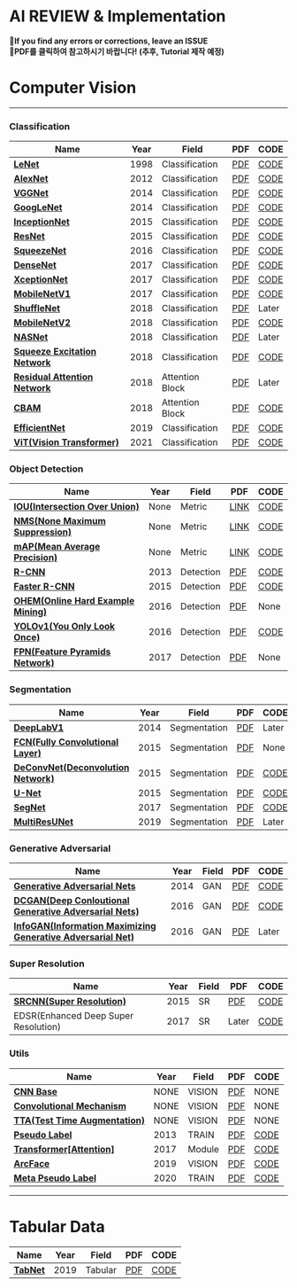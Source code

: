 # AI REVIEW & Implementation
**🌟If you find any errors or corrections, leave an ISSUE**<br>
**🌟PDF를 클릭하여 참고하시기 바랍니다! (추후, Tutorial 제작 예정)**
# Computer Vision
<hr>

### Classification

|Name|Year|Field|PDF|CODE|
|---|---|---|---|---|
|**[LeNet](https://blog.naver.com/qkrdnjsrl0628/222809194992)**|1998|Classification|[PDF](https://github.com/kalelpark/AI_REVIEW/blob/main/Vision%20Classification/LeNet5/%5B%EB%85%BC%EB%AC%B8%EB%A6%AC%EB%B7%B0%5D%20LeNet5%20(1998).pdf)|[CODE](https://github.com/kalelpark/AI_REVIEW/blob/main/Vision%20Classification/LeNet5/code/lenet5)|
|**[AlexNet](https://blog.naver.com/qkrdnjsrl0628/222813177209)**|2012|Classification|[PDF](https://github.com/kalelpark/AI_REVIEW/blob/main/Vision%20Classification/AlexNet/%5B2012%5DAlexNet%20%5BClassification%5D.pdf)|[CODE](https://github.com/kalelpark/AI_REVIEW/blob/main/Vision%20Classification/AlexNet/AlexNet.py)|
|**[VGGNet](https://blog.naver.com/qkrdnjsrl0628/222813654254)**|2014|Classification|[PDF](https://github.com/kalelpark/AI_REVIEW/blob/main/Vision%20Classification/VGGNet/%5B%EB%85%BC%EB%AC%B8%EB%A6%AC%EB%B7%B0%5D%20VGGNet%20(2014).pdf)|[CODE](https://github.com/kalelpark/AI_REVIEW/blob/main/Vision%20Classification/VGGNet/code/vggnet.py)|
|**[GoogLeNet](https://blog.naver.com/qkrdnjsrl0628/222817390908)**|2014|Classification|[PDF](https://github.com/kalelpark/AI_REVIEW/blob/main/Vision%20Classification/GoogLeNet/%5B%EB%85%BC%EB%AC%B8%EB%A6%AC%EB%B7%B0%5DGoogLeNet%20%5B2014%5D.pdf)|[CODE](https://github.com/kalelpark/AI_REVIEW/blob/main/Vision%20Classification/GoogLeNet/code/GoogLeNet.py)|
|**[InceptionNet](https://blog.naver.com/qkrdnjsrl0628/222827718753)**|2015|Classification|[PDF](https://github.com/kalelpark/AI_REVIEW/blob/main/Vision%20Classification/InceptionNet/%5B%E1%84%82%E1%85%A9%E1%86%AB%E1%84%86%E1%85%AE%E1%86%AB%E1%84%85%E1%85%B5%E1%84%87%E1%85%B2%5DInceptionV3%5B2015%5D.pdf)|[CODE](https://github.com/kalelpark/AI_REVIEW/blob/main/Vision%20Classification/GoogLeNet/code/GoogLeNet%20baseline.ipynb)|
|**[ResNet](https://blog.naver.com/qkrdnjsrl0628/222828002244)**|2015|Classification|[PDF](https://github.com/kalelpark/AI_REVIEW/blob/main/Vision%20Classification/ResNet/%5B%E1%84%82%E1%85%A9%E1%86%AB%E1%84%86%E1%85%AE%E1%86%AB%E1%84%85%E1%85%B5%E1%84%87%E1%85%B2%5D%20ResNet%20%5B2015%5D.pdf)|[CODE](https://github.com/kalelpark/AI_REVIEW/blob/main/Vision%20Classification/ResNet/ResNet.py)|
|**[SqueezeNet](https://blog.naver.com/qkrdnjsrl0628/222852269311)**|2016|Classification|[PDF](https://github.com/kalelpark/AI_REVIEW/blob/main/Vision%20Classification/SqueezeNet/%5B%EB%85%BC%EB%AC%B8%EB%A6%AC%EB%B7%B0%5D%20SqueezeNet%20%5B2016%5D.pdf)|[CODE](https://github.com/kalelpark/AI_REVIEW/blob/main/Vision%20Classification/SqueezeNet/SqueezeNet.py)|
|**[DenseNet](https://blog.naver.com/qkrdnjsrl0628/222831048488)**|2017|Classification|[PDF](https://github.com/kalelpark/AI_REVIEW/blob/main/Vision%20Classification/DenseNet/%5B%E1%84%82%E1%85%A9%E1%86%AB%E1%84%86%E1%85%AE%E1%86%AB%E1%84%85%E1%85%B5%E1%84%87%E1%85%B2%5D%20DenseNet%20%5B2017%5D.pdf)|[CODE](https://github.com/kalelpark/AI_REVIEW/blob/main/Vision%20Classification/DenseNet/denseNet.py)|
|**[XceptionNet](https://blog.naver.com/qkrdnjsrl0628/222846595140)**|2017|Classification|[PDF](https://github.com/kalelpark/AI_REVIEW/blob/main/Vision%20Classification/Xception/%5B%E1%84%82%E1%85%A9%E1%86%AB%E1%84%86%E1%85%AE%E1%86%AB%E1%84%85%E1%85%B5%E1%84%87%E1%85%B2%5D%20Xception%20%5B2017%5D.pdf)|[CODE](https://github.com/kalelpark/AI_REVIEW/blob/main/Vision%20Classification/Xception/XceptionNet.ipynb)|
|**[MobileNetV1](https://blog.naver.com/qkrdnjsrl0628/222841809802)**|2017|Classification|[PDF](https://github.com/kalelpark/AI_REVIEW/blob/main/Vision%20Classification/CBAM/%5B%E1%84%82%E1%85%A9%E1%86%AB%E1%84%86%E1%85%AE%E1%86%AB%E1%84%85%E1%85%B5%E1%84%87%E1%85%B2%5D%20CBAM%20%5B2018%5D.pdf)|[CODE](https://github.com/kalelpark/AI_REVIEW/blob/main/Vision%20Classification/MobileNet/mobileNet.py)|
|**[ShuffleNet](https://blog.naver.com/qkrdnjsrl0628/222860272433)**|2018|Classification|[PDF](https://github.com/kalelpark/AI_REVIEW/blob/main/Vision%20Classification/ShuffleNet/%5B%EB%85%BC%EB%AC%B8%EB%A6%AC%EB%B7%B0%5D%20ShuffleNet%20%5B2018%5D.pdf)|Later|
|**[MobileNetV2](https://blog.naver.com/qkrdnjsrl0628/222853200227)**|2018|Classification|[PDF](https://github.com/kalelpark/AI_REVIEW/blob/main/Vision%20Classification/MobileNetV2/%5B%E1%84%82%E1%85%A9%E1%86%AB%E1%84%86%E1%85%AE%E1%86%AB%E1%84%85%E1%85%B5%E1%84%87%E1%85%B2%5D%20MobileNetV2%20%5B2018%5D.pdf)|[CODE](https://github.com/kalelpark/AI_REVIEW/blob/main/Vision%20Classification/MobileNetV2/mobilenetV2.py)|
|**[NASNet](https://blog.naver.com/qkrdnjsrl0628/222858670100)**|2018|Classification|[PDF](https://github.com/kalelpark/AI_REVIEW/tree/main/Vision%20Classification/NASNet)|Later|
|**[Squeeze Excitation Network](https://blog.naver.com/qkrdnjsrl0628/222855514305)**|2018|Classification|[PDF](https://github.com/kalelpark/AI_REVIEW/blob/main/Vision%20Classification/SENet/%5B%EB%85%BC%EB%AC%B8%EB%A6%AC%EB%B7%B0%5D%20SENet%20%5B2018%5D.pdf)|[CODE](https://github.com/kalelpark/AI_REVIEW/blob/main/Vision%20Classification/SENet/se_block.py)|
|**[Residual Attention Network](https://blog.naver.com/qkrdnjsrl0628/222848790030)**|2018|Attention Block|[PDF](https://github.com/kalelpark/AI_REVIEW/blob/main/Vision%20Classification/Residual%20Attention%20Block/%5B%EB%85%BC%EB%AC%B8%EB%A6%AC%EB%B7%B0%5D%20Residual%20Attention%20Network%20%5B2017%5D.pdf)|Later|
|**[CBAM](https://blog.naver.com/qkrdnjsrl0628/222831713425)**|2018|Attention Block|[PDF](https://github.com/kalelpark/AI_REVIEW/blob/main/Vision%20Classification/CBAM/%5B%E1%84%82%E1%85%A9%E1%86%AB%E1%84%86%E1%85%AE%E1%86%AB%E1%84%85%E1%85%B5%E1%84%87%E1%85%B2%5D%20CBAM%20%5B2018%5D.pdf)|[CODE](https://github.com/kalelpark/AI_REVIEW/blob/main/Vision%20Classification/CBAM/CBAM.py)|
|**[EfficientNet](https://blog.naver.com/qkrdnjsrl0628/222851815461)**|2019|Classification|[PDF](https://github.com/kalelpark/AI_REVIEW/blob/main/Vision%20Classification/EfficientNet/%5B%EB%85%BC%EB%AC%B8%EB%A6%AC%EB%B7%B0%5D%20EfficientNet%20%5B2019%5D.pdf)|[CODE](https://github.com/kalelpark/AI_REVIEW/blob/main/Vision%20Classification/EfficientNet/efficientNet_baseline.ipynb)|
|**[ViT(Vision Transformer)](https://blog.naver.com/qkrdnjsrl0628/222884835225)**|2021|Classification|[PDF](https://github.com/kalelpark/AI_REVIEW/blob/main/Vision%20Classification/ViT/%5B%E1%84%82%E1%85%A9%E1%86%AB%E1%84%86%E1%85%AE%E1%86%AB%E1%84%85%E1%85%B5%E1%84%87%E1%85%B2%5D%20ViT%20%5B2021%5D.pdf)|[CODE](https://github.com/kalelpark/AI_REVIEW/blob/main/Vision%20Classification/ViT/ViT.py)|



### Object Detection

|Name|Year|Field|PDF|CODE|
|---|---|---|---|---|
|**[IOU(Intersection Over Union)](https://blog.naver.com/qkrdnjsrl0628/222815344155)**|None|Metric|[LINK](https://blog.naver.com/qkrdnjsrl0628/222815344155)|[CODE](https://github.com/kalelpark/AI_REVIEW/blob/main/Vision%20Object%20Detection/Object_detection_Metric.ipynb)|
|**[NMS(None Maximum Suppression)](https://blog.naver.com/qkrdnjsrl0628/222815369995)**|None|Metric|[LINK](https://blog.naver.com/qkrdnjsrl0628/222815369995)|[CODE](https://github.com/kalelpark/AI_REVIEW/blob/main/Vision%20Object%20Detection/Object_detection_Metric.ipynb)|
|**[mAP(Mean Average Precision)](https://blog.naver.com/qkrdnjsrl0628/222815918455)**|None|Metric|[LINK](https://blog.naver.com/qkrdnjsrl0628/222815918455)|[CODE](https://github.com/kalelpark/AI_REVIEW/blob/main/Vision%20Object%20Detection/Object_detection_Metric.ipynb)|
|**[R-CNN](https://blog.naver.com/qkrdnjsrl0628/222818945250)**|2013|Detection|[PDF](https://github.com/kalelpark/AI_REVIEW/blob/main/Vision%20Object%20Detection/R-CNN/%5B%E1%84%82%E1%85%A9%E1%86%AB%E1%84%86%E1%85%AE%E1%86%AB%E1%84%85%E1%85%B5%E1%84%87%E1%85%B2%5D%20R-CNN%20%5B2013%5D.pdf)|[CODE](https://github.com/kalelpark/AI_REVIEW/tree/main/Vision%20Object%20Detection/R-CNN/RCNN)|
|**[Faster R-CNN](https://blog.naver.com/qkrdnjsrl0628/222835401836)**|2015|Detection|[PDF](https://github.com/kalelpark/AI_REVIEW/blob/main/Vision%20Object%20Detection/Faster%20R-CNN/%5B%EB%85%BC%EB%AC%B8%EB%A6%AC%EB%B7%B0%5D%20Faster%20R-CNN%5B2015%5D.pdf)|[CODE](https://github.com/kalelpark/AI_REVIEW/blob/main/Vision%20Object%20Detection/Faster%20R-CNN/faster-r-cnn.ipynb)|
|**[OHEM(Online Hard Example Mining)](https://blog.naver.com/qkrdnjsrl0628/222839193767)**|2016|Detection|[PDF](https://github.com/kalelpark/AI_REVIEW/blob/main/Vision%20Object%20Detection/OHEM/%5B%EB%85%BC%EB%AC%B8%EB%A6%AC%EB%B7%B0%5D%20OHEM%20%5B2016%5D.pdf)|None|
|**[YOLOv1(You Only Look Once)](https://blog.naver.com/qkrdnjsrl0628/222840608410)**|2016|Detection|[PDF](https://github.com/kalelpark/AI_REVIEW/blob/main/Vision%20Object%20Detection/YOLOv1/%5B%EB%85%BC%EB%AC%B8%EB%A6%AC%EB%B7%B0%5D%20YOLOv1%20%5B2016%5D.pdf)|[CODE](https://github.com/kalelpark/AI_REVIEW/blob/main/Vision%20Object%20Detection/YOLOv1/pytorch-yolov1-scratch.ipynb)|
|**[FPN(Feature Pyramids Network)](https://blog.naver.com/qkrdnjsrl0628/222837350331)**|2017|Detection|[PDF](https://github.com/kalelpark/AI_REVIEW/blob/main/Vision%20Object%20Detection/FPN/%5B%E1%84%82%E1%85%A9%E1%86%AB%E1%84%86%E1%85%AE%E1%86%AB%E1%84%85%E1%85%B5%E1%84%87%E1%85%B2%5D%20FPN%20%5B2017%5D.pdf)|None|


### Segmentation

|Name|Year|Field|PDF|CODE|
|---|---|---|---|---|
|**[DeepLabV1](https://blog.naver.com/qkrdnjsrl0628/222838265701)**|2014|Segmentation|[PDF](https://github.com/kalelpark/AI_REVIEW/blob/main/Vision%20Segmentation/DeepLabV1/%5B%E1%84%82%E1%85%A9%E1%86%AB%E1%84%86%E1%85%AE%E1%86%AB%E1%84%85%E1%85%B5%E1%84%87%E1%85%B2%5D%20DeepLabV1%20%5B2014%5D.pdf)|Later|
|**[FCN(Fully Convolutional Layer)](https://blog.naver.com/qkrdnjsrl0628/222843708131)**|2015|Segmentation|[PDF](https://github.com/kalelpark/AI_REVIEW/blob/main/Vision%20Segmentation/FCN/%5B%EB%85%BC%EB%AC%B8%EB%A6%AC%EB%B7%B0%5D%20FCN%20%5B2015%5D.pdf)|None|
|**[DeConvNet(Deconvolution Network)](https://blog.naver.com/qkrdnjsrl0628/222865150423)**|2015|Segmentation|[PDF](https://github.com/kalelpark/AI_REVIEW/blob/main/Vision%20Segmentation/DeConvNet/%5B%E1%84%82%E1%85%A9%E1%86%AB%E1%84%86%E1%85%AE%E1%86%AB%E1%84%85%E1%85%B5%E1%84%87%E1%85%B2%5D%20DeConvNet%20%5B2015%5D.pdf)|[CODE](https://github.com/kalelpark/AI_REVIEW/blob/main/Vision%20Segmentation/DeConvNet/DeConvNet.ipynb)|
|**[U-Net](https://blog.naver.com/qkrdnjsrl0628/222869495906)**|2015|Segmentation|[PDF](https://github.com/kalelpark/AI_REVIEW/blob/main/Vision%20Segmentation/U-Net/%5B%E1%84%82%E1%85%A9%E1%86%AB%E1%84%86%E1%85%AE%E1%86%AB%E1%84%85%E1%85%B5%E1%84%87%E1%85%B2%5D%20U-Net%20%5B2015%5D.pdf)|[CODE](https://github.com/kalelpark/AI_REVIEW/blob/main/Vision%20Segmentation/U-Net/U_NET.py)|
|**[SegNet](https://blog.naver.com/qkrdnjsrl0628/222885794143)**|2017|Segmentation|[PDF](https://github.com/kalelpark/AI_REVIEW/blob/main/Vision%20Segmentation/SegNet/%5B%E1%84%82%E1%85%A9%E1%86%AB%E1%84%86%E1%85%AE%E1%86%AB%20%E1%84%85%E1%85%B5%E1%84%87%E1%85%B2%5D%20SegNet%20%5B2017%5D.pdf)|[CODE](https://github.com/kalelpark/AI_REVIEW/blob/main/Vision%20Segmentation/SegNet/SegNet.py)|
|**[MultiResUNet](https://blog.naver.com/qkrdnjsrl0628/222889686519)**|2019|Segmentation|[PDF](https://github.com/kalelpark/AI_REVIEW/blob/main/Vision%20Segmentation/MultiResUNet/%5B%E1%84%82%E1%85%A9%E1%86%AB%E1%84%86%E1%85%AE%E1%86%AB%E1%84%85%E1%85%B5%E1%84%87%E1%85%B2%5D%20MultiResUNet%20%5B2019%5D.pdf)|Later|



### Generative Adversarial
|Name|Year|Field|PDF|CODE|
|---|---|---|---|---|
|**[Generative Adversarial Nets](https://blog.naver.com/qkrdnjsrl0628/222844575597)**|2014|GAN|[PDF](https://github.com/kalelpark/AI_REVIEW/blob/main/Vision%20GAN/GAN/%5B%E1%84%82%E1%85%A9%E1%86%AB%E1%84%86%E1%85%AE%E1%86%AB%E1%84%85%E1%85%B5%E1%84%87%E1%85%B2%5D%20GAN%20%5B2014%5D.pdf)|[CODE](https://github.com/kalelpark/AI_REVIEW/blob/main/Vision%20GAN/GAN/GAN_implement.ipynb)|
|**[DCGAN(Deep Conloutional Generative Adversarial Nets)](https://blog.naver.com/qkrdnjsrl0628/222846050013)**|2016|GAN|[PDF](https://github.com/kalelpark/AI_REVIEW/blob/main/Vision%20GAN/DCGAN/%5B%E1%84%82%E1%85%A9%E1%86%AB%E1%84%86%E1%85%AE%E1%86%AB%E1%84%85%E1%85%B5%E1%84%87%E1%85%B2%5D%20DCGAN%20%5B2016%5D.pdf)|[CODE](https://github.com/kalelpark/AI_REVIEW/blob/main/Vision%20GAN/DCGAN/DCGAN_Baseline.ipynb)|
|**[InfoGAN(Information Maximizing Generative Adversarial Net)](https://blog.naver.com/qkrdnjsrl0628/222851064423)**|2016|GAN|[PDF](https://github.com/kalelpark/AI_REVIEW/blob/main/Vision%20GAN/InfoGAN/%5B%EB%85%BC%EB%AC%B8%EB%A6%AC%EB%B7%B0%5D%20InfoGAN%20%5B2016%5D.pdf)|Later|


### Super Resolution
|Name|Year|Field|PDF|CODE|
|---|---|---|---|---|
|**[SRCNN(Super Resolution)](https://blog.naver.com/qkrdnjsrl0628/222868709478)**|2015|SR|[PDF](https://github.com/kalelpark/AI_REVIEW/blob/main/Vision%20SR/SRCNN/%5B%E1%84%82%E1%85%A9%E1%86%AB%E1%84%86%E1%85%AE%E1%86%AB%E1%84%85%E1%85%B5%E1%84%87%E1%85%B2%5D%20SuperResolutionCNN%20%5B2015%5D.pdf)|[CODE](https://github.com/kalelpark/AI_REVIEW/blob/main/Vision%20SR/SRCNN/SRCNN.py)|
|EDSR(Enhanced Deep Super Resolution)|2017|SR|Later|[CODE](https://github.com/kalelpark/AI_REVIEW/tree/main/Vision%20SR/EDSR)|



### Utils
|Name|Year|Field|PDF|CODE|
|---|---|---|---|---|
|**[CNN Base](https://github.com/kalelpark/AI_REVIEW/blob/main/1.Base/%5B%20BASE%20%5D%20CNN%20%EC%9D%B4%ED%95%B4.pdf)**|NONE|VISION|[PDF](https://github.com/kalelpark/AI_REVIEW/blob/main/Vision%20Base/%5B%20BASE%20%5D%20CNN%20%EC%9D%B4%ED%95%B4.pdf)|NONE|
|**[Convolutional Mechanism](https://blog.naver.com/qkrdnjsrl0628/222842147356)**|NONE|VISION|[PDF](https://github.com/kalelpark/AI_REVIEW/blob/main/Vision%20Base/Convolutional%20Mechanism.pdf)|NONE|
|**[TTA(Test Time Augmentation)](https://blog.naver.com/qkrdnjsrl0628/222847125337)**|NONE|VISION|[PDF](https://github.com/kalelpark/AI_REVIEW/blob/main/Vision%20Base/TTA%20%5BTest%20Time%20Augmentaiton%5D.pdf)|NONE|
|**[Pseudo Label](https://blog.naver.com/qkrdnjsrl0628/222859640950)**|2013|TRAIN|[PDF](https://github.com/kalelpark/AI_REVIEW/blob/main/utils/Pseudo%20Label/%5B%EB%85%BC%EB%AC%B8%20%EB%A6%AC%EB%B7%B0%5D%20Pseudo%20Label%20%5B2013%5D.pdf)|[CODE](https://www.kaggle.com/code/kalelpark/arcface-explained-for-korean)|
|**[Transformer[Attention]](https://blog.naver.com/qkrdnjsrl0628/222882707143)**|2017|Module|[PDF](https://github.com/kalelpark/AI_REVIEW/blob/main/utils/Attention/%5B%E1%84%82%E1%85%A9%E1%86%AB%E1%84%86%E1%85%AE%E1%86%AB%20%E1%84%85%E1%85%B5%E1%84%87%E1%85%B2%5DTransformer%20%5BAttention%5D%20%5B2017%5D.pdf)|[CODE](https://github.com/hyunwoongko/transformer)|
|**[ArcFace](https://blog.naver.com/qkrdnjsrl0628/222876933722)**|2019|VISION|[PDF](https://github.com/kalelpark/AI_REVIEW/blob/main/utils/arcFace/%5B%E1%84%82%E1%85%A9%E1%86%AB%E1%84%86%E1%85%AE%E1%86%AB%E1%84%85%E1%85%B5%E1%84%87%E1%85%B2%5D%20ArcFace%20%5B2019%5D.pdf)|[CODE](https://github.com/kalelpark/AI_REVIEW/tree/main/utils/arcFace/code)|
|**[Meta Pseudo Label](https://blog.naver.com/qkrdnjsrl0628/222887899024)**|2020|TRAIN|[PDF](https://github.com/kalelpark/AI_REVIEW/blob/main/utils/MetaPseudoLabel/%5B%E1%84%82%E1%85%A9%E1%86%AB%E1%84%86%E1%85%AE%E1%86%AB%E1%84%85%E1%85%B5%E1%84%87%E1%85%B2%5D%20MetaPseudoLabel%20%5B2020%5D.pdf)|[CODE](https://www.kaggle.com/code/kalelpark/meta-pseudo-label-for-korean)|




<hr>

# Tabular Data

|Name|Year|Field|PDF|CODE|
|---|---|---|---|---|
|**[TabNet](https://blog.naver.com/qkrdnjsrl0628/222836423300)**|2019|Tabular|[PDF](https://github.com/kalelpark/AI_REVIEW/blob/main/Tabluar/%5B%EB%85%BC%EB%AC%B8%EB%A6%AC%EB%B7%B0%5D%20TabNet%20%5B2019%5D.pdf)|[CODE](https://github.com/dreamquark-ai/tabnet)|

